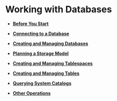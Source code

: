 # Working with Databases<a name="EN-US_TOPIC_0242370173"></a>

-   **[Before You Start](before-you-start.md)**  

-   **[Connecting to a Database](connecting-to-a-database-0.md)**  

-   **[Creating and Managing Databases](creating-and-managing-databases.md)**  

-   **[Planning a Storage Model](planning-a-storage-model.md)**  

-   **[Creating and Managing Tablespaces](creating-and-managing-tablespaces.md)**  

-   **[Creating and Managing Tables](creating-and-managing-tables.md)**  

-   **[Querying System Catalogs](querying-system-catalogs.md)**  

-   **[Other Operations](other-operations.md)**  


